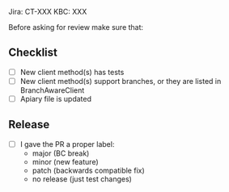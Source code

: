 Jira: CT-XXX
KBC: XXX

Before asking for review make sure that:

## Checklist

- [ ] New client method(s) has tests
- [ ] New client method(s) support branches, or they are listed in BranchAwareClient 
- [ ] Apiary file is updated

## Release

  - [ ] I gave the PR a proper label:
    * major (BC break)
    * minor (new feature)
    * patch (backwards compatible fix)
    * no release (just test changes)
